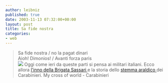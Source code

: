 ```yaml
---
author: leibniz
published: true
date: 2003-11-13 07:32:00+00:00
layout: post
title: Sa fide nostra
categories:
- web
---
```

>Sa fide nostra / no la pagat dinari   
Aioh! Dimonios! / Avanti forza paris   
![](http://www.carabinieri.it/arma/curiosita/Araldica/img/ARAL_2002_80.jpg) Oggi come ieri da queste parti si pensa ai militari italiani. Ecco allora  [ l'inno della Brigata Sassari ](http://spazioinwind.libero.it/mycrossofworld/MusicaDelSud/pseudo-folk/Dimonios%20-%20inno%20della%20Brigata%20Sassari.htm)e la storia dello  [ stemma araldico ](http://www.carabinieri.it/arma/curiosita/Araldica/Araldici_2002.html#2002)dei Carabinieri.
My cross of world - Carabinieri
